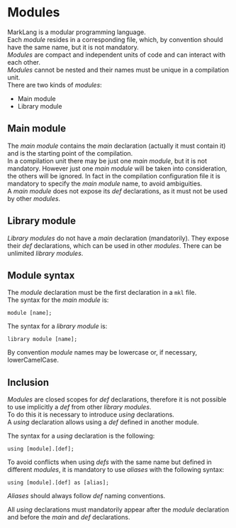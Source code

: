 # Modules

MarkLang is a modular programming language.  
Each _module_ resides in a corresponding file, which, by convention should have the same name, but it is not mandatory.  
_Modules_ are compact and independent units of code and can interact with each other.  
_Modules_ cannot be nested and their names must be unique in a compilation unit.  
There are two kinds of _modules_:

* Main module
* Library module

## Main module

The _main module_ contains the _main_ declaration \(actually it must contain it\) and is the starting point of the compilation.  
In a compilation unit there may be just one _main module_, but it is not mandatory. However just one _main module_ will be taken into consideration, the others will be ignored. In fact in the compilation configuration file it is mandatory to specify the _main module_ name, to avoid ambiguities.  
A _main module_ does not expose its _def_ declarations, as it must not be used by other _modules_.

## Library module

_Library modules_ do not have a _main_ declaration \(mandatorily\). They expose their _def_ declarations, which can be used in other _modules_. There can be unlimited _library modules_.

## Module syntax

The _module_ declaration must be the first declaration in a `mkl` file.  
The syntax for the _main module_ is:

```text
module [name];
```

The syntax for a _library module_ is:

```text
library module [name];
```

By convention _module_ names may be lowercase or, if necessary, lowerCamelCase.

## Inclusion

_Modules_ are closed scopes for _def_ declarations, therefore it is not possible to use implicitly a _def_ from other _library modules_.  
To do this it is necessary to introduce _using_ declarations.  
A _using_ declaration allows using a _def_ defined in another module.

The syntax for a _using_ declaration is the following:

```text
using [module].[def];
```

To avoid conflicts when using _defs_ with the same name but defined in different _modules_, it is mandatory to use _aliases_ with the following syntax:

```text
using [module].[def] as [alias];
```

_Aliases_ should always follow _def_ naming conventions.

All _using_ declarations must mandatorily appear after the _module_ declaration and before the _main_ and _def_ declarations.


